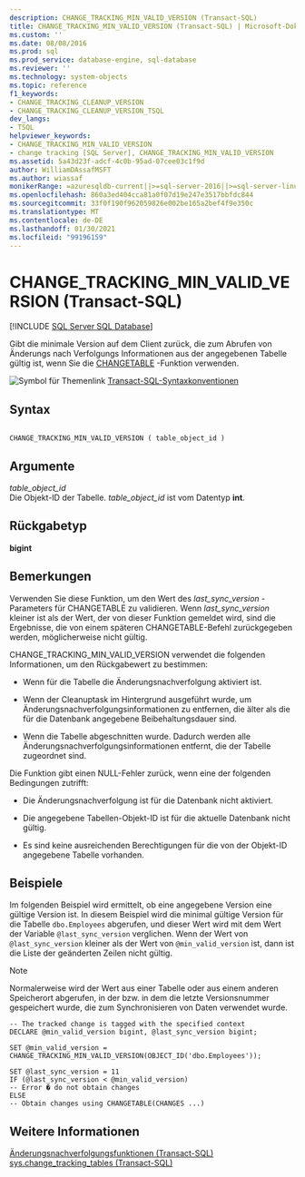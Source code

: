 ```yaml
---
description: CHANGE_TRACKING_MIN_VALID_VERSION (Transact-SQL)
title: CHANGE_TRACKING_MIN_VALID_VERSION (Transact-SQL) | Microsoft-Dokumentation
ms.custom: ''
ms.date: 08/08/2016
ms.prod: sql
ms.prod_service: database-engine, sql-database
ms.reviewer: ''
ms.technology: system-objects
ms.topic: reference
f1_keywords:
- CHANGE_TRACKING_CLEANUP_VERSION
- CHANGE_TRACKING_CLEANUP_VERSION_TSQL
dev_langs:
- TSQL
helpviewer_keywords:
- CHANGE_TRACKING_MIN_VALID_VERSION
- change tracking [SQL Server], CHANGE_TRACKING_MIN_VALID_VERSION
ms.assetid: 5a43d23f-adcf-4c0b-95ad-07cee03c1f9d
author: WilliamDAssafMSFT
ms.author: wiassaf
monikerRange: =azuresqldb-current||>=sql-server-2016||>=sql-server-linux-2017||=azuresqldb-mi-current
ms.openlocfilehash: 860a3ed404cca81a0f07d19e247e3517bbfdc844
ms.sourcegitcommit: 33f0f190f962059826e002be165a2bef4f9e350c
ms.translationtype: MT
ms.contentlocale: de-DE
ms.lasthandoff: 01/30/2021
ms.locfileid: "99196159"
---
```

# <a name="change_tracking_min_valid_version-transact-sql"></a>CHANGE_TRACKING_MIN_VALID_VERSION (Transact-SQL)
[!INCLUDE [SQL Server SQL Database](../../includes/applies-to-version/sql-asdb.md)]

  Gibt die minimale Version auf dem Client zurück, die zum Abrufen von Änderungs nach Verfolgungs Informationen aus der angegebenen Tabelle gültig ist, wenn Sie die [CHANGETABLE](../../relational-databases/system-functions/changetable-transact-sql.md) -Funktion verwenden.  
    
 ![Symbol für Themenlink](../../database-engine/configure-windows/media/topic-link.gif "Symbol für Themenlink") [Transact-SQL-Syntaxkonventionen](../../t-sql/language-elements/transact-sql-syntax-conventions-transact-sql.md)  
  
## <a name="syntax"></a>Syntax  
  
```  
  
CHANGE_TRACKING_MIN_VALID_VERSION ( table_object_id )  
```  
  
## <a name="arguments"></a>Argumente  
 *table_object_id*  
 Die Objekt-ID der Tabelle. *table_object_id* ist vom Datentyp **int**.  
  
## <a name="return-type"></a>Rückgabetyp  
 **bigint**  
  
## <a name="remarks"></a>Bemerkungen  
 Verwenden Sie diese Funktion, um den Wert des *last_sync_version* -Parameters für CHANGETABLE zu validieren. Wenn *last_sync_version* kleiner ist als der Wert, der von dieser Funktion gemeldet wird, sind die Ergebnisse, die von einem späteren CHANGETABLE-Befehl zurückgegeben werden, möglicherweise nicht gültig.  
  
 CHANGE_TRACKING_MIN_VALID_VERSION verwendet die folgenden Informationen, um den Rückgabewert zu bestimmen:  
  
-   Wenn für die Tabelle die Änderungsnachverfolgung aktiviert ist.  
  
-   Wenn der Cleanuptask im Hintergrund ausgeführt wurde, um Änderungsnachverfolgungsinformationen zu entfernen, die älter als die für die Datenbank angegebene Beibehaltungsdauer sind.  
  
-   Wenn die Tabelle abgeschnitten wurde. Dadurch werden alle Änderungsnachverfolgungsinformationen entfernt, die der Tabelle zugeordnet sind.  
  
 Die Funktion gibt einen NULL-Fehler zurück, wenn eine der folgenden Bedingungen zutrifft:  
  
-   Die Änderungsnachverfolgung ist für die Datenbank nicht aktiviert.  
  
-   Die angegebene Tabellen-Objekt-ID ist für die aktuelle Datenbank nicht gültig.  
  
-   Es sind keine ausreichenden Berechtigungen für die von der Objekt-ID angegebene Tabelle vorhanden.  
  
## <a name="examples"></a>Beispiele  
 Im folgenden Beispiel wird ermittelt, ob eine angegebene Version eine gültige Version ist. In diesem Beispiel wird die minimal gültige Version für die Tabelle `dbo.Employees` abgerufen, und dieser Wert wird mit dem Wert der Variable `@last_sync_version` verglichen. Wenn der Wert von `@last_sync_version` kleiner als der Wert von `@min_valid_version` ist, dann ist die Liste der geänderten Zeilen nicht gültig.  
  
> [!NOTE]  
>  Normalerweise wird der Wert aus einer Tabelle oder aus einem anderen Speicherort abgerufen, in der bzw. in dem die letzte Versionsnummer gespeichert wurde, die zum Synchronisieren von Daten verwendet wurde.  
  
```  
-- The tracked change is tagged with the specified context   
DECLARE @min_valid_version bigint, @last_sync_version bigint;  
  
SET @min_valid_version =   
CHANGE_TRACKING_MIN_VALID_VERSION(OBJECT_ID('dbo.Employees'));  
  
SET @last_sync_version = 11  
IF (@last_sync_version < @min_valid_version)  
-- Error � do not obtain changes  
ELSE  
-- Obtain changes using CHANGETABLE(CHANGES ...)  
```  
  
## <a name="see-also"></a>Weitere Informationen  
 [Änderungsnachverfolgungsfunktionen &#40;Transact-SQL&#41;](../../relational-databases/system-functions/change-tracking-functions-transact-sql.md)   
 [sys.change_tracking_tables &#40;Transact-SQL&#41;](../../relational-databases/system-catalog-views/change-tracking-catalog-views-sys-change-tracking-tables.md)  
  
  
